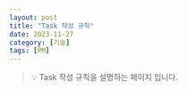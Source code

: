 ```yaml
---
layout: post
title: "Task 작성 규칙"
date: 2023-11-27
category: [기술]
tags: [PM]
---
```



> 💡 Task 작성 규칙을 설명하는 페이지 입니다.

